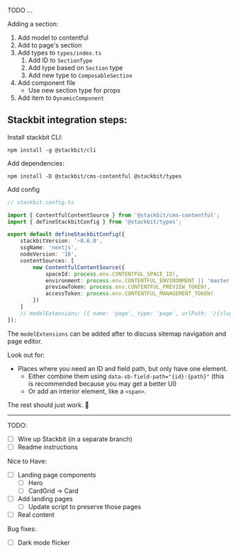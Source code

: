 TODO ...

Adding a section:

1. Add model to contentful
1. Add to page's section
1. Add types to `types/index.ts`
    1. Add ID to `SectionType`
    1. Add type based on `Section` type
    1. Add new type to `ComposableSection`
1. Add component file
    - Use new section type for props
1. Add item to `DynamicComponent`

## Stackbit integration steps:

Install stackbit CLI:

    npm install -g @stackbit/cli

Add dependencies:

    npm install -D @stackbit/cms-contentful @stackbit/types

Add config

```ts
// stackbit.config.ts

import { ContentfulContentSource } from '@stackbit/cms-contentful';
import { defineStackbitConfig } from '@stackbit/types';

export default defineStackbitConfig({
    stackbitVersion: '~0.6.0',
    ssgName: 'nextjs',
    nodeVersion: '16',
    contentSources: [
        new ContentfulContentSource({
            spaceId: process.env.CONTENTFUL_SPACE_ID!,
            environment: process.env.CONTENTFUL_ENVIRONMENT || 'master',
            previewToken: process.env.CONTENTFUL_PREVIEW_TOKEN!,
            accessToken: process.env.CONTENTFUL_MANAGEMENT_TOKEN!
        })
    ]
    // modelExtensions: [{ name: 'page', type: 'page', urlPath: '/{slug}' }]
});
```

The `modelExtensions` can be added after to discuss sitemap navigation and page editor.

Look out for:

-   Places where you need an ID and field path, but only have one element.
    -   Either combine them using `data-sb-field-path="{id}:{path}"` (this is recommended because you may get a better UI)
    -   Or add an interior element, like a `<span>`.

The rest should just work. 🎉

---

TODO:

-   [ ] Wire up Stackbit (in a separate branch)
-   [ ] Readme instructions

Nice to Have:

-   [ ] Landing page components
    -   [ ] Hero
    -   [ ] CardGrid -> Card
-   [ ] Add landing pages
    -   [ ] Update script to preserve those pages
-   [ ] Real content

Bug fixes:

-   [ ] Dark mode flicker
